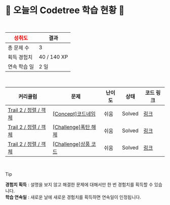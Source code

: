 # 🌲 오늘의 Codetree 학습 현황 🌲

<br />

| <span style="color:red;display:block;text-align:center;"> **성취도**</span> | 결과 |
|---|---|
| 총 문제 수 | 3 |
| 획득 경험치 | 40 / 140 XP |
| 연속 학습 일 | 2 일 |

<br />

|커리큘럼|문제|난이도|상태|코드 링크|
|---|---|---|---|---|
|[Trail 2 / 정렬 / 객체](https://www.codetree.ai/trail-info/novice-mid/)|[[Concept]코드네임](https://www.codetree.ai/trails/complete/curated-cards/intro-code-name/)|쉬움|Solved|[링크](https://github.com/khg1109/codetree-TILs/blob/main/250301/%EC%BD%94%EB%93%9C%EB%84%A4%EC%9E%84/code-name.java)|
|[Trail 2 / 정렬 / 객체](https://www.codetree.ai/trail-info/novice-mid/)|[[Challenge]폭탄 해제](https://www.codetree.ai/trails/complete/curated-cards/challenge-bomb-removal/)|쉬움|Solved|[링크](https://github.com/khg1109/codetree-TILs/blob/main/250301/%ED%8F%AD%ED%83%84%20%ED%95%B4%EC%A0%9C/bomb-removal.java)|
|[Trail 2 / 정렬 / 객체](https://www.codetree.ai/trail-info/novice-mid/)|[[Challenge]상품 코드](https://www.codetree.ai/trails/complete/curated-cards/challenge-product-code/)|쉬움|Solved|[링크](https://github.com/khg1109/codetree-TILs/blob/main/250301/%EC%83%81%ED%92%88%20%EC%BD%94%EB%93%9C/product-code.java)|


<br />

> [!TIP]
> **경험치 획득** : 설명을 보지 않고 해결한 문제에 대해서만 한 번 경험치를 획득할 수 있습니다.  
> **학습 연속일** : 새로운 날에 새로운 경험치를 획득하면 연속일이 인정됩니다.

